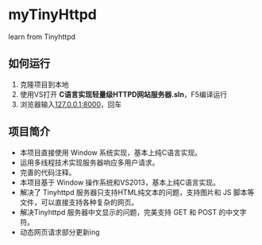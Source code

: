 # myTinyHttpd

learn from Tinyhttpd

## 如何运行

1. 克隆项目到本地
2. 使用VS打开 **C语言实现轻量级HTTPD网站服务器.sln**，F5编译运行
3. 浏览器输入[127.0.0.1:8000](http://127.0.0.1:8000/)，回车

## 项目简介

- 本项目直接使用 Window 系统实现，基本上纯C语言实现。
- 运用多线程技术实现服务器响应多用户请求。
- 完善的代码注释。
- 本项目基于 Window 操作系统和VS2013，基本上纯C语言实现。
- 解决了 Tinyhttpd 服务器只支持HTML纯文本的问题，支持图片和 JS 脚本等文件，可以直接支持各种复杂的网页。
- 解决Tinyhttpd 服务器中文显示的问题，完美支持 GET 和 POST 的中文字符。
- 动态网页请求部分更新ing

